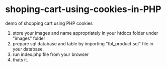 # shoping-cart-using-cookies-in-PHP
demo of shopping cart using PHP cookies 
1) store your images and name appropriately in your htdocs folder under "images" folder
2) prepare sql database and table by importing "tbl_product.sql" file in your database.
3) run index.php file from your browser
4) thats it.
